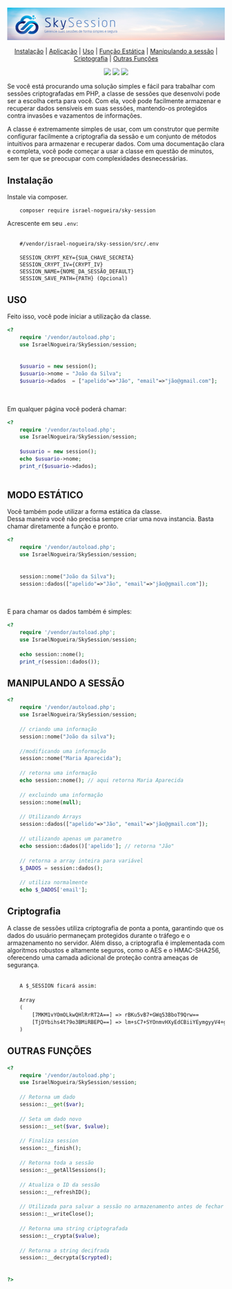 
<p align="center">
    <img src="https://raw.githubusercontent.com/israel-nogueira/sky-session/main/src/topo_README.jpg"/>
</p>
<p align="center">
    <a href="#instalação" target="_Self">Instalação</a> |
    <a href="#aplicação" target="_Self">Aplicação</a> |
    <a href="#uso" target="_Self">Uso</a> |
    <a href="#modo-estático" target="_Self">Função Estática</a> |
    <a href="#manipulando-a-sessão" target="_Self">Manipulando a sessão</a> |
    <a href="#criptografia" target="_Self">Criptografia</a> |
    <a href="#outras-funções" target="_Self">Outras Funções</a> 
</p>
<p align="center">
    <a href="https://packagist.org/packages/israel-nogueira/sky-session"><img src="https://poser.pugx.org/israel-nogueira/sky-session/v/stable.svg"></a>
    <a href="https://packagist.org/packages/israel-nogueira/sky-session"><img src="https://poser.pugx.org/israel-nogueira/sky-session/downloads"></a>
    <a href="https://packagist.org/packages/israel-nogueira/sky-session"><img src="https://poser.pugx.org/israel-nogueira/sky-session/license.svg"></a>
</p>


Se você está procurando uma solução simples e fácil para trabalhar com sessões criptografadas em PHP, a classe de sessões que desenvolvi pode ser a escolha certa para você. Com ela, você pode facilmente armazenar e recuperar dados sensíveis em suas sessões, mantendo-os protegidos contra invasões e vazamentos de informações.

A classe é extremamente simples de usar, com um construtor que permite configurar facilmente a criptografia da sessão e um conjunto de métodos intuitivos para armazenar e recuperar dados. Com uma documentação clara e completa, você pode começar a usar a classe em questão de minutos, sem ter que se preocupar com complexidades desnecessárias.


## Instalação

Instale via composer.

```plaintext
    composer require israel-nogueira/sky-session
```

Acrescente em seu ```.env```:

```env

    #/vendor/israel-nogueira/sky-session/src/.env

    SESSION_CRYPT_KEY={SUA_CHAVE_SECRETA}
    SESSION_CRYPT_IV={CRYPT_IV}
    SESSION_NAME={NOME_DA_SESSÃO_DEFAULT}
    SESSION_SAVE_PATH={PATH} (Opcional)

```

## USO

Feito isso, você pode iniciar a utilização da classe.<br>

```php
<?
	require '/vendor/autoload.php';
	use IsraelNogueira/SkySession/session;


	$usuario = new session();
	$usuario->nome = "João da Silva";
	$usuario->dados  = ["apelido"=>"Jão", "email"=>"jão@gmail.com"];




```

Em qualquer página você poderá chamar:

```php
<?
	require '/vendor/autoload.php';
	use IsraelNogueira/SkySession/session;

	$usuario = new session();
	echo $usuario->nome;
	print_r($usuario->dados);



```

## MODO ESTÁTICO

Você também pode utilizar a forma estática da classe.<br/>
Dessa maneira você não precisa sempre criar uma nova instancia.
Basta chamar diretamente a função e pronto.

```php
<?
	require '/vendor/autoload.php';
	use IsraelNogueira/SkySession/session;


	session::nome("João da Silva");
	session::dados(["apelido"=>"Jão", "email"=>"jão@gmail.com"]);




```

E para chamar os dados também é simples:

```php
<?
	require '/vendor/autoload.php';
	use IsraelNogueira/SkySession/session;

	echo session::nome();
	print_r(session::dados());


```

## MANIPULANDO A SESSÃO

```php
<?
	require '/vendor/autoload.php';
	use IsraelNogueira/SkySession/session;

	// criando uma informação
	session::nome("João da silva");

	//modificando uma informação
	session::nome("Maria Aparecida");
	
	// retorna uma informação 
	echo session::nome(); // aqui retorna Maria Aparecida

	// excluindo uma informação 
	session::nome(null);

	// Utilizando Arrays
	session::dados(["apelido"=>"Jão", "email"=>"jão@gmail.com"]);
	
	// utilizando apenas um parametro
	echo session::dados()['apelido']; // retorna "Jão"

	// retorna a array inteira para variável
	$_DADOS = session::dados();

	// utiliza normalmente
	echo $_DADOS['email'];


```

## Criptografia

A classe de sessões utiliza criptografia de ponta a ponta, garantindo que os dados do usuário permaneçam protegidos durante o tráfego e o armazenamento no servidor. 
Além disso, a criptografia é implementada com algoritmos robustos e altamente seguros, como o AES e o HMAC-SHA256, oferecendo uma camada adicional de proteção contra ameaças de segurança.

```txt

	A $_SESSION ficará assim:
	
	Array
	(
		[7MKM1vYOmOLkwQHlRrRT2A==] => rBKu5vB7+GWq53BboT9Qrw==
		[TjDYbihs4t79o3BMiRBEPQ==] => lm+sC7+SYOnmvHXyEdCBiiYEymgyyV4+gD7Yl7BZBfs2hez/3xiUBtXyl9w0GqT6ykDpNPHZPHASvc9PCMdbow==
	)

```


## OUTRAS FUNÇÕES

```php
<?
	require '/vendor/autoload.php';
	use IsraelNogueira/SkySession/session;

	// Retorna um dado
	session::__get($var);

	// Seta um dado novo
	session::__set($var, $value);

	// Finaliza session
	session::__finish();

	// Retorna toda a sessão
	session::__getAllSessions();

	// Atualiza o ID da sessão
	session::__refreshID();

	// Utilizada para salvar a sessão no armazenamento antes de fechar
	session::__writeClose();

	// Retorna uma string criptografada
	session::__crypta($value);

	// Retorna a string decifrada
	session::__decrypta($crypted);


?>
```